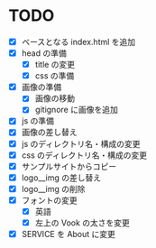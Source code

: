 # TODO

- [x] ベースとなる index.html を追加
- [x] head の準備
  - [x] title の変更
  - [x] css の準備
- [x] 画像の準備
  - [x] 画像の移動
  - [x] gitignore に画像を追加
- [x] js の準備
- [x] 画像の差し替え
- [x] js のディレクトリ名・構成の変更
- [x] css のディレクトリ名・構成の変更
- [x] サンプルサイトからコピー
- [x] logo\_\_img の差し替え
- [x] logo\_\_img の削除
- [x] フォントの変更
  - [x] 英語
  - [x] 左上の Vook の太さを変更
- [x] SERVICE を About に変更

